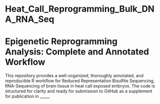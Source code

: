 # Heat_Call_Reprogramming_Bulk_DNA_RNA_Seq

# Epigenetic Reprogramming Analysis: Complete and Annotated Workflow

This repository provides a well-organized, thoroughly annotated, and reproducible R workflow for Reduced Representation Bisulfite Sequencing, RNA-Sequencing of brain tissue in heat call exposed embryos. The code is structured for clarity and ready for submission to GitHub as a supplement for publication in _____  

